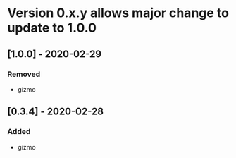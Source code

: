 # Version 0.x.y allows major change to update to 1.0.0
## [1.0.0] - 2020-02-29
### Removed
- gizmo
## [0.3.4] - 2020-02-28
### Added
- gizmo
